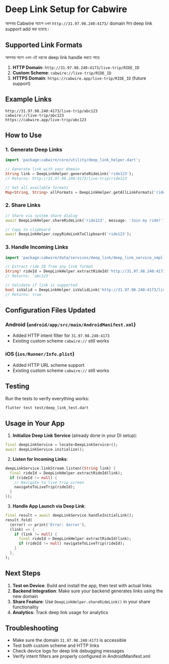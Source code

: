 # Deep Link Setup for Cabwire

আপনার Cabwire অ্যাপে এখন `http://31.97.98.240:4173/` domain দিয়ে deep link support add করা হয়েছে।

## Supported Link Formats

আপনার অ্যাপ এখন এই ধরনের deep link handle করতে পারে:

1. **HTTP Domain**: `http://31.97.98.240:4173/live-trip/RIDE_ID`
2. **Custom Scheme**: `cabwire://live-trip/RIDE_ID`
3. **HTTPS Domain**: `https://cabwire.app/live-trip/RIDE_ID` (future support)

## Example Links

```
http://31.97.98.240:4173/live-trip/abc123
cabwire://live-trip/abc123
https://cabwire.app/live-trip/abc123
```

## How to Use

### 1. Generate Deep Links

```dart
import 'package:cabwire/core/utility/deep_link_helper.dart';

// Generate link with your domain
String link = DeepLinkHelper.generateRideLink('ride123');
// Returns: http://31.97.98.240:4173/live-trip/ride123

// Get all available formats
Map<String, String> allFormats = DeepLinkHelper.getAllLinkFormats('ride123');
```

### 2. Share Links

```dart
// Share via system share dialog
await DeepLinkHelper.shareRideLink('ride123', message: 'Join my ride!');

// Copy to clipboard
await DeepLinkHelper.copyRideLinkToClipboard('ride123');
```

### 3. Handle Incoming Links

```dart
import 'package:cabwire/data/services/deep_link/deep_link_service_impl.dart';

// Extract ride ID from any link format
String? rideId = DeepLinkHelper.extractRideId('http://31.97.98.240:4173/live-trip/abc123');
// Returns: 'abc123'

// Validate if link is supported
bool isValid = DeepLinkHelper.isValidLink('http://31.97.98.240:4173/live-trip/abc123');
// Returns: true
```

## Configuration Files Updated

### Android (`android/app/src/main/AndroidManifest.xml`)
- Added HTTP intent filter for `31.97.98.240:4173`
- Existing custom scheme `cabwire://` still works

### iOS (`ios/Runner/Info.plist`)
- Added HTTP URL scheme support
- Existing custom scheme `cabwire://` still works

## Testing

Run the tests to verify everything works:

```bash
flutter test test/deep_link_test.dart
```

## Usage in Your App

1. **Initialize Deep Link Service** (already done in your DI setup):
```dart
final deepLinkService = locate<DeepLinkService>();
await deepLinkService.initialize();
```

2. **Listen for Incoming Links**:
```dart
deepLinkService.linkStream.listen((String link) {
  final rideId = DeepLinkHelper.extractRideId(link);
  if (rideId != null) {
    // Navigate to live trip screen
    navigateToLiveTrip(rideId);
  }
});
```

3. **Handle App Launch via Deep Link**:
```dart
final result = await deepLinkService.handleInitialLink();
result.fold(
  (error) => print('Error: $error'),
  (link) => {
    if (link != null) {
      final rideId = DeepLinkHelper.extractRideId(link);
      if (rideId != null) navigateToLiveTrip(rideId);
    }
  },
);
```

## Next Steps

1. **Test on Device**: Build and install the app, then test with actual links
2. **Backend Integration**: Make sure your backend generates links using the new domain
3. **Share Feature**: Use `DeepLinkHelper.shareRideLink()` in your share functionality
4. **Analytics**: Track deep link usage for analytics

## Troubleshooting

- Make sure the domain `31.97.98.240:4173` is accessible
- Test both custom scheme and HTTP links
- Check device logs for deep link debugging messages
- Verify intent filters are properly configured in AndroidManifest.xml